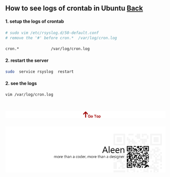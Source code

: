 ## How to see logs of crontab in Ubuntu [Back](./qa.md)

#### 1. setup the logs of crontab

```sh
# sudo vim /etc/rsyslog.d/50-default.conf
# remove the '#' before cron.*  /var/log/cron.log

cron.*              /var/log/cron.log
```

#### 2. restart the server

```sh
sudo  service rsyslog  restart
```

#### 2. see the logs

```sh
vim /var/log/cron.log 
```

<a href="#how-to-use-gitbook-to-write-something" style="left:200px;"><img src="./../pic/gotop.png"></a>
=====
<a href="http://aleen42.github.io/" target="_blank" ><img src="./../pic/tail.gif"></a>
